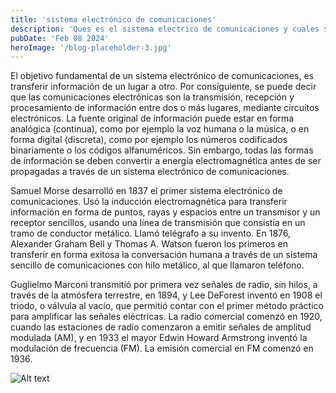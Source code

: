```yaml
---
title: 'sistema electrónico de comunicaciones'
description: 'Ques es el sistema electrico de comunicaciones y cuales son sus objetivos'
pubDate: 'Feb 08 2024'
heroImage: '/blog-placeholder-3.jpg'
---
```


El objetivo fundamental de un sistema electrónico de comunicaciones, es transferir información de un lugar a otro. Por consiguiente, se puede decir que las comunicaciones electrónicas son la transmisión, recepción y procesamiento de información entre dos o más lugares, mediante circuitos electrónicos. La fuente original de información puede estar en forma analógica (continua), como por ejemplo la voz humana o la música, o en forma digital (discreta), como por ejemplo los números codificados binariamente o los códigos alfanuméricos. Sin embargo, todas las formas de información se deben convertir a energía electromagnética antes de ser propagadas a través de un sistema electrónico de comunicaciones.

Samuel Morse desarrolló en 1837 el primer sistema electrónico de comunicaciones.
Usó la inducción electromagnética para transferir información en forma de puntos, rayas y espacios entre un transmisor y un receptor sencillos, usando una línea de transmisión que consistía en un tramo de conductor metálico. Llamó telégrafo a su invento. En 1876, Alexander Graham Bell y Thomas A. Watson fueron los primeros en transferir en forma exitosa la conversación humana a través de un sistema sencillo de comunicaciones con hilo metálico, al que llamaron teléfono.

Guglielmo Marconi transmitió por primera vez señales de radio, sin hilos, a través de la
atmósfera terrestre, en 1894, y Lee DeForest inventó en 1908 el triodo, o válvula al vacío, que permitió contar con el primer método práctico para amplificar las señales eléctricas. La radio comercial comenzó en 1920, cuando las estaciones de radio comenzaron a emitir señales de amplitud modulada (AM), y en 1933 el mayor Edwin Howard Armstrong inventó la modulación de frecuencia (FM). La emisión comercial en FM comenzó en 1936.

![Alt text](https://i.imgur.com/2req029.png)

